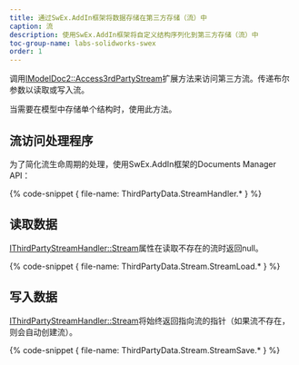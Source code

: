 ```yaml
---
title: 通过SwEx.AddIn框架将数据存储在第三方存储（流）中
caption: 流
description: 使用SwEx.AddIn框架将自定义结构序列化到第三方存储（流）中
toc-group-name: labs-solidworks-swex
order: 1
---
```

调用[IModelDoc2::Access3rdPartyStream](https://docs.codestack.net/swex/add-in/html/M_SolidWorks_Interop_sldworks_ModelDocExtension_Access3rdPartyStream.htm)扩展方法来访问第三方流。传递布尔参数以读取或写入流。

当需要在模型中存储单个结构时，使用此方法。

## 流访问处理程序

为了简化流生命周期的处理，使用SwEx.AddIn框架的Documents Manager API：

{% code-snippet { file-name: ThirdPartyData.StreamHandler.* } %}

## 读取数据

[IThirdPartyStreamHandler::Stream](https://docs.codestack.net/swex/add-in/html/P_CodeStack_SwEx_AddIn_Base_IThirdPartyStreamHandler_Stream.htm)属性在读取不存在的流时返回null。

{% code-snippet { file-name: ThirdPartyData.Stream.StreamLoad.* } %}

## 写入数据

[IThirdPartyStreamHandler::Stream](https://docs.codestack.net/swex/add-in/html/P_CodeStack_SwEx_AddIn_Base_IThirdPartyStreamHandler_Stream.htm)将始终返回指向流的指针（如果流不存在，则会自动创建流）。

{% code-snippet { file-name: ThirdPartyData.Stream.StreamSave.* } %}